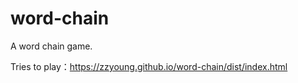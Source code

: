 # word-chain
A word chain game.

Tries to play：https://zzyoung.github.io/word-chain/dist/index.html
